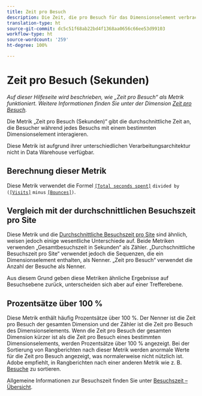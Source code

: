 ```yaml
---
title: Zeit pro Besuch
description: Die Zeit, die pro Besuch für das Dimensionselement verbracht wurde.
translation-type: ht
source-git-commit: dc5c51f68ab22bd4f1368aa0656c66ee53d99103
workflow-type: ht
source-wordcount: '259'
ht-degree: 100%

---
```



# Zeit pro Besuch (Sekunden)

*Auf dieser Hilfeseite wird beschrieben, wie „Zeit pro Besuch“ als Metrik funktioniert. Weitere Informationen finden Sie unter der Dimension [Zeit pro Besuch](../dimensions/time-spent-per-visit.md).*

Die Metrik „Zeit pro Besuch (Sekunden)“ gibt die durchschnittliche Zeit an, die Besucher während jedes Besuchs mit einem bestimmten Dimensionselement interagieren.

Diese Metrik ist aufgrund ihrer unterschiedlichen Verarbeitungsarchitektur nicht in Data Warehouse verfügbar.

## Berechnung dieser Metrik

Diese Metrik verwendet die Formel [`[Total seconds spent]`](total-seconds-spent.md) `divided by (`[`[Visits]`](visits.md) `minus` [`[Bounces]`](bounces.md)`)`.

## Vergleich mit der durchschnittlichen Besuchszeit pro Site

Diese Metrik und die [Durchschnittliche Besuchszeit pro Site](average-time-on-site.md) sind ähnlich, weisen jedoch einige wesentliche Unterschiede auf. Beide Metriken verwenden „Gesamtbesuchszeit in Sekunden“ als Zähler. „Durchschnittliche Besuchszeit pro Site“ verwendet jedoch die Sequenzen, die ein Dimensionselement enthalten, als Nenner. „Zeit pro Besuch“ verwendet die Anzahl der Besuche als Nenner.

Aus diesem Grund geben diese Metriken ähnliche Ergebnisse auf Besuchsebene zurück, unterscheiden sich aber auf einer Trefferebene.

## Prozentsätze über 100 %

Diese Metrik enthält häufig Prozentsätze über 100 %. Der Nenner ist die Zeit pro Besuch der gesamten Dimension und der Zähler ist die Zeit pro Besuch des Dimensionselements. Wenn die Zeit pro Besuch der gesamten Dimension kürzer ist als die Zeit pro Besuch eines bestimmten Dimensionselements, werden Prozentsätze über 100 % angezeigt. Bei der Sortierung von Rangberichten nach dieser Metrik werden anormale Werte für die Zeit pro Besuch angezeigt, was normalerweise nicht nützlich ist. Adobe empfiehlt, in Rangberichten nach einer anderen Metrik wie z. B. [Besuche](visits.md) zu sortieren.

Allgemeine Informationen zur Besuchszeit finden Sie unter [Besuchszeit – Übersicht](time-spent.md).
